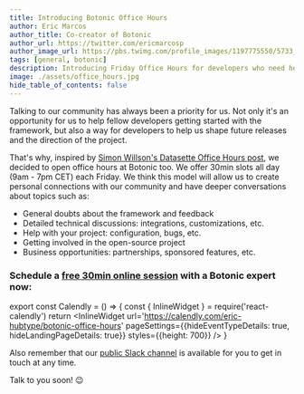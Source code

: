```yaml
---
title: Introducing Botonic Office Hours
author: Eric Marcos
author_title: Co-creator of Botonic
author_url: https://twitter.com/ericmarcosp
author_image_url: https://pbs.twimg.com/profile_images/1197775550/5733_122566497209_669867209_2289667_6455532_n_400x400.jpg
tags: [general, botonic]
description: Introducing Friday Office Hours for developers who need help with their Botonic projects or have general doubts about the framework
image: ./assets/office_hours.jpg
hide_table_of_contents: false
---
```


Talking to our community has always been a priority for us. Not only it's an opportunity for us to help fellow developers getting started with the framework, but also a way for developers to help us shape future releases and the direction of the project.

That's why, inspired by [Simon Willson's Datasette Office Hours post](https://simonwillison.net/2021/Feb/19/office-hours/), we decided to open office hours at Botonic too. We offer 30min slots all day (9am - 7pm CET) each Friday. We think this model will allow us to create personal connections with our community and have deeper conversations about topics such as:

- General doubts about the framework and feedback
- Detailed technical discussions: integrations, customizations, etc.
- Help with your project: configuration, bugs, etc.
- Getting involved in the open-source project
- Business opportunities: partnerships, sponsored features, etc.

### Schedule a <ins>free 30min online session</ins> with a Botonic expert now:

export const Calendly = () => {
const { InlineWidget } = require('react-calendly')
return <InlineWidget url='https://calendly.com/eric-hubtype/botonic-office-hours' pageSettings={{hideEventTypeDetails: true, hideLandingPageDetails: true}} styles={{height: 700}} />
}

<Calendly />

Also remember that our [public Slack channel](http://slack.botonic.io/) is available for you to get in touch at any time.

Talk to you soon! 😉
